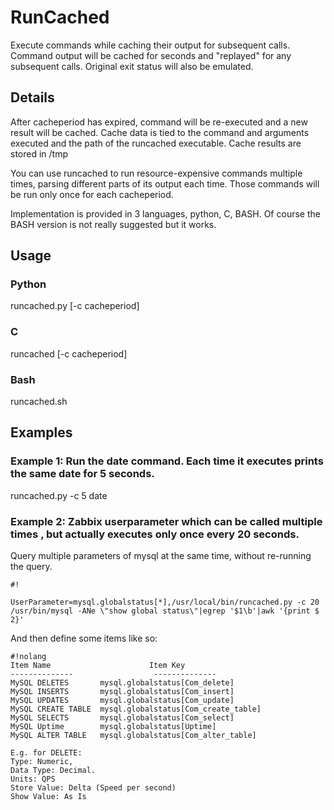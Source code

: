 # RunCached

Execute commands while caching their output for subsequent calls. 
Command output will be cached for <cacheperiod> seconds and "replayed" for 
any subsequent calls. Original exit status will also be emulated.

## Details
After cacheperiod has expired, command will be re-executed and a new result 
will be cached. 
Cache data is tied to the command and arguments executed and the 
path of the runcached executable. Cache results are stored in /tmp

You can use runcached to run resource-expensive commands multiple times, 
parsing different parts of its output each time. Those commands will be
run only once for each cacheperiod. 

Implementation is provided in 3 languages, python, C, BASH. Of course the BASH version is not really suggested but it works.


## Usage

### Python
runcached.py [-c cacheperiod] <command to execute with args>

### C
runcached [-c cacheperiod] <command to execute with args>

### Bash
runcached.sh  <command to execute with args>



## Examples


### Example 1:  Run the date command. Each time it executes prints the same date for 5 seconds.
runcached.py -c 5 date

### Example 2: Zabbix userparameter which can be called multiple times , but actually executes only once every 20 seconds. 
Query multiple parameters of mysql at the same time, without re-running the query.


```
#!

UserParameter=mysql.globalstatus[*],/usr/local/bin/runcached.py -c 20 /usr/bin/mysql -ANe \"show global status\"|egrep '$1\b'|awk '{print $ 2}'
```


And then define some items like so:

```
#!nolang
Item Name                      Item Key
--------------                  --------------
MySQL DELETES	 	mysql.globalstatus[Com_delete]
MySQL INSERTS	 	mysql.globalstatus[Com_insert]
MySQL UPDATES	 	mysql.globalstatus[Com_update]
MySQL CREATE TABLE	mysql.globalstatus[Com_create_table]
MySQL SELECTS	 	mysql.globalstatus[Com_select]
MySQL Uptime	 	mysql.globalstatus[Uptime]
MySQL ALTER TABLE	mysql.globalstatus[Com_alter_table]

E.g. for DELETE: 
Type: Numeric, 
Data Type: Decimal. 
Units: QPS
Store Value: Delta (Speed per second)
Show Value: As Is
```